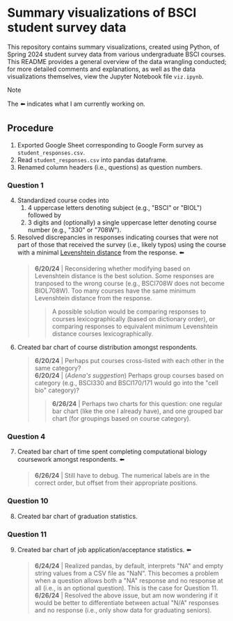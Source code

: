 # Summary visualizations of BSCI student survey data
This repository contains summary visualizations, created using Python, of Spring 2024 student survey data from various undergraduate BSCI courses. This README provides a general overview of the data wrangling conducted; for more detailed comments and explanations, as well as the data visualizations themselves, view the Jupyter Notebook file `viz.ipynb`.

> [!NOTE]
> The :arrow_left: indicates what I am currently working on.

## Procedure
1. Exported Google Sheet corresponding to Google Form survey as `student_responses.csv`.
2. Read `student_responses.csv` into pandas dataframe.
3. Renamed column headers (i.e., questions) as question numbers.

### Question 1
4. Standardized course codes into
   1. 4 uppercase letters denoting subject (e.g., "BSCI" or "BIOL") followed by
   2. 3 digits and (optionally) a single uppercase letter denoting course number (e.g., "330" or "708W").
5. Resolved discrepancies in responses indicating courses that were not part of those that received the survey (i.e., likely typos) using the course with a minimal [Levenshtein distance](https://en.wikipedia.org/wiki/Levenshtein_distance) from the response. :arrow_left:
   > **6/20/24** | Reconsidering whether modifying based on Levenshtein distance is the best solution. Some responses are tranposed to the wrong course (e.g., BSCI708W does not become BIOL708W). Too many courses have the same minimum Levenshtein distance from the response.
   >> A possible solution would be comparing responses to courses lexicographically (based on dictionary order), or comparing responses to equivalent minimum Levenshtein distance courses lexicographically.
6. Created bar chart of course distribution amongst respondents.
   > **6/20/24** | Perhaps put courses cross-listed with each other in the same category?  
   > **6/20/24** | (_Adena's suggestion_) Perhaps group courses based on category (e.g., BSCI330 and BSCI170/171 would go into the "cell bio" category)?
   >> **6/26/24** | Perhaps two charts for this question: one regular bar chart (like the one I already have), and one grouped bar chart (for groupings based on course category).

### Question 4
7. Created bar chart of time spent completing computational biology coursework amongst respondents. :arrow_left:
   > **6/26/24** | Still have to debug. The numerical labels are in the correct order, but offset from their appropriate positions.

### Question 10
8. Created bar chart of graduation statistics.

### Question 11
9. Created bar chart of job application/acceptance statistics. :arrow_left:
   > **6/24/24** | Realized pandas, by default, interprets "NA" and empty string values from a CSV file as "NaN". This becomes a problem when a question allows both a "NA" response and no response at all (i.e., is an optional question). This is the case for Question 11.  
   > **6/26/24** | Resolved the above issue, but am now wondering if it would be better to differentiate between actual "N/A" responses and no response (i.e., only show data for graduating seniors).